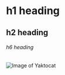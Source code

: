 # h1 heading
## h2 heading
###### h6 heading
![Image of Yaktocat](https://octodex.github.com/images/yaktocat.png)
